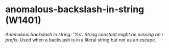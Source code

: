 # anomalous-backslash-in-string (W1401)
*Anomalous backslash in string: \'%s\'. String constant might be missing
an r prefix.* Used when a backslash is in a literal string but not as an
escape.

